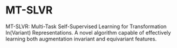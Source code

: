 # MT-SLVR
MT-SLVR: Multi-Task Self-Supervised Learning for Transformation In(Variant) Representations. A novel algorithm capable of effectively learning both augmentation invariant and equivariant features. 
